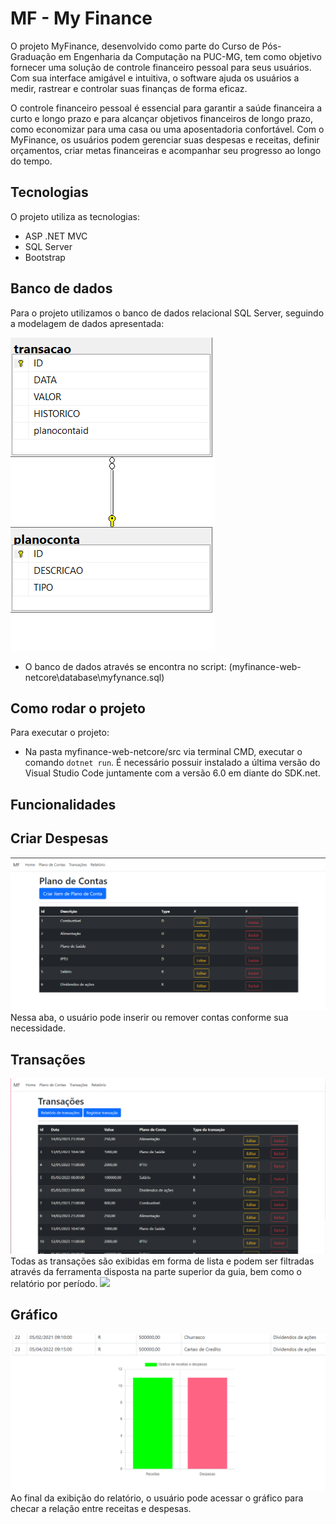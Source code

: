 # MF - My Finance

O projeto MyFinance, desenvolvido como parte do Curso de Pós-Graduação em Engenharia da Computação na PUC-MG, tem como objetivo fornecer uma solução de controle financeiro pessoal para seus usuários. Com sua interface amigável e intuitiva, o software ajuda os usuários a medir, rastrear e controlar suas finanças de forma eficaz.

O controle financeiro pessoal é essencial para garantir a saúde financeira a curto e longo prazo e para alcançar objetivos financeiros de longo prazo, como economizar para uma casa ou uma aposentadoria confortável. Com o MyFinance, os usuários podem gerenciar suas despesas e receitas, definir orçamentos, criar metas financeiras e acompanhar seu progresso ao longo do tempo.

## Tecnologias

O projeto utiliza as tecnologias:

- ASP .NET MVC
- SQL Server
- Bootstrap

## Banco de dados

Para o projeto utilizamos o banco de dados relacional SQL Server, seguindo a modelagem de dados apresentada:

<img src="myfinance-web-netcore/docs/DER.png">

- O banco de dados através se encontra no script: (myfinance-web-netcore\database\myfynance.sql)


## Como rodar o projeto

Para executar o projeto: 
- Na pasta myfinance-web-netcore/src via terminal CMD, executar o comando `dotnet run`.
É necessário possuir instalado a última versão do Visual Studio Code juntamente com a versão 6.0 em diante do SDK.net.

## Funcionalidades

## Criar Despesas
<img src="myfinance-web-netcore/docs/planodecontas.png">
Nessa aba, o usuário pode inserir ou remover contas conforme sua necessidade.

## Transações
<img src="myfinance-web-netcore/docs/transacoes.png">
Todas as transações são exibidas em forma de lista e podem ser filtradas através da ferramenta disposta na parte superior da guia, bem como o relatório por período.
<img src="docs/telas/relatorioporperiodo.png">

## Gráfico
<img src="myfinance-web-netcore/docs/grafico.png">
Ao final da exibição do relatório, o usuário pode acessar o gráfico para checar a relação entre receitas e despesas.

